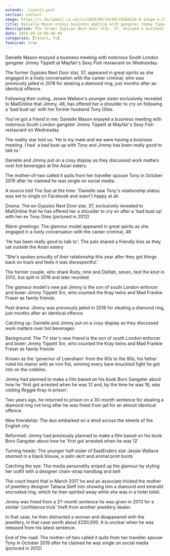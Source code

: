 ```yaml
---
extends: _layouts.post
section: content
image: https://i.dailymail.co.uk/1s/2020/09/24/09/33564254-0-image-a-25_1600936651631.jpg 
title: Danielle Mason enjoys business meeting with gangster Jimmy Tippett after bust up with ex 
description: The former Gypsies Next Door star, 37, enjoyed a business meeting with notorious South London gangster Jimmy, 48, at Mayfairs Sexy Fish restaurant on Wednesday. 
date: 2020-09-24-09-48-49 
categories: [latest, tv] 
featured: true 
--- 
```

Danielle Mason enjoyed a business meeting with notorious South London gangster Jimmy Tippett at Mayfair's Sexy Fish restaurant on Wednesday.

The former Gypsies Next Door star, 37, appeared in great spirits as she engaged in a lively conversation with the career criminal, who was previously jailed in 2018 for stealing a diamond ring, just months after an identical offence.

Following their outing, Jessie Wallace's younger sister exclusively revealed to MailOnline that Jimmy, 48, has offered her a shoulder to cry on following a 'bad bust up' with her former husband Tony Giles.

You've got a friend in me: Danielle Mason enjoyed a business meeting with notorious South London gangster Jimmy Tippett at Mayfair's Sexy Fish restaurant on Wednesday

The reality star told us: 'He is my mate and we were having a business meeting. I had  a bad bust up with Tony and Jimmy has been really good to talk to.'

Danielle and Jimmy put on a cosy display as they discussed work matters over hot beverages at the Asian eatery.

The mother-of-two called it quits from her traveller spouse Tony in October 2019 after he claimed he was single on social media.

A source told The Sun at the time: 'Danielle saw Tony's relationship status was set to single on Facebook and wasn't happy at all.

Drama: The ex-Gypsies Next Door star, 37, exclusively revealed to MailOnline that he has offered her a shoulder to cry on after a 'bad bust up' with her ex Tony Giles (pictured in 2012)

Warm greetings: The glamour model appeared in great spirits as she engaged in a lively conversation with the career criminal, 48

'He has been really good to talk to': The pals shared a friendly kiss as they sat outside the Asian eatery

"She's spoken proudly of their relationship this year after they got things back on track and feels it was disrespectful.'

The former couple, who share Rudy, nine and Delilah, seven, tied the knot in 2012, but split in 2016 and later reunited. 

The glamour model's new pal Jimmy is the son of south London enforcer and boxer Jimmy Tippett Snr, who counted the Kray twins and Mad Frankie Fraser as family friends.

Past drama: Jimmy was previously jailed in 2018 for stealing a diamond ring, just months after an identical offence

Catching up: Danielle and Jimmy put on a cosy display as they discussed work matters over hot beverages

Background: The TV star's new friend is the son of south London enforcer and boxer Jimmy Tippett Snr, who counted the Kray twins and Mad Frankie Fraser as family friends

Known as the 'governor of Lewisham' from the 60s to the 80s, his father ruled his manor with an iron fist, winning every bare-knuckled fight he got into on the cobbles.

Jimmy had planned to make a film based on his book Born Gangster about how he 'first got arrested when he was 12 and, by the time he was 16, was visiting Reggie Kray in prison'.

Two years ago, he returned to prison on a 30-month sentence for stealing a diamond ring not long after he was freed from jail for an almost identical offence.

New friendship: The duo embarked on a stroll across the streets of the English city

Reformed: Jimmy had previously planned to make a film based on his book Born Gangster about how he 'first got arrested when he was 12'

Turning heads: The younger half-sister of EastEnders star Jessie Wallace stunned in a black blouse, a satin skirt and animal print boots

Catching the eye: The media personality amped up the glamour by styling her outfit with a designer chain-strap handbag and belt

The court heard that in March 2017 he and an associate tricked the mother of jewellery designer Tatiana Sieff into showing him a diamond and emerald encrusted ring, which he then spirited away while she was in a hotel toilet.  

Jimmy was freed from a 27-month sentence he was given in 2013 for a similar 'confidence trick' theft from another jewellery dealer.

In that case, he then distracted a woman and disappeared with the jewellery, in that case worth about £250,000. It is unclear when he was released from his latest sentence.

End of the road: The mother-of-two called it quits from her traveller spouse Tony in October 2019 after he claimed he was single on social media (pictured in 2012)

